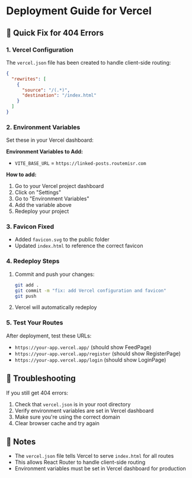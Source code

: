 # Deployment Guide for Vercel

## 🚀 Quick Fix for 404 Errors

### 1. **Vercel Configuration**
The `vercel.json` file has been created to handle client-side routing:
```json
{
  "rewrites": [
    {
      "source": "/(.*)",
      "destination": "/index.html"
    }
  ]
}
```

### 2. **Environment Variables**
Set these in your Vercel dashboard:

**Environment Variables to Add:**
- `VITE_BASE_URL` = `https://linked-posts.routemisr.com`

**How to add:**
1. Go to your Vercel project dashboard
2. Click on "Settings"
3. Go to "Environment Variables"
4. Add the variable above
5. Redeploy your project

### 3. **Favicon Fixed**
- Added `favicon.svg` to the public folder
- Updated `index.html` to reference the correct favicon

### 4. **Redeploy Steps**
1. Commit and push your changes:
   ```bash
   git add .
   git commit -m "fix: add Vercel configuration and favicon"
   git push
   ```

2. Vercel will automatically redeploy

### 5. **Test Your Routes**
After deployment, test these URLs:
- `https://your-app.vercel.app/` (should show FeedPage)
- `https://your-app.vercel.app/register` (should show RegisterPage)
- `https://your-app.vercel.app/login` (should show LoginPage)

## 🔧 Troubleshooting

If you still get 404 errors:
1. Check that `vercel.json` is in your root directory
2. Verify environment variables are set in Vercel dashboard
3. Make sure you're using the correct domain
4. Clear browser cache and try again

## 📝 Notes
- The `vercel.json` file tells Vercel to serve `index.html` for all routes
- This allows React Router to handle client-side routing
- Environment variables must be set in Vercel dashboard for production
